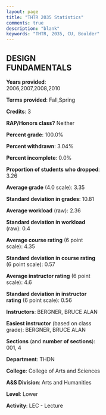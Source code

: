 ```yaml
---
layout: page
title: "THTR 2035 Statistics"
comments: true
description: "blank"
keywords: "THTR, 2035, CU, Boulder"
--- 
```

<head>
<script src="https://ajax.googleapis.com/ajax/libs/jquery/2.1.3/jquery.min.js"></script>
<script src="https://dl.dropboxusercontent.com/s/pc42nxpaw1ea4o9/highcharts.js?dl=0"></script>
<!-- <script src="../assets/js/highcharts.js"></script> -->
<style type="text/css">@font-face {
	font-family: "Bebas Neue";
	src: url(https://www.filehosting.org/file/details/544349/BebasNeue%20Regular.otf) format("opentype");
	}
	h1.Bebas { 
		font-family: "Bebas Neue", Verdana, Tahoma;
	}
</style>
</head>
<body>
	<div id="container" style="float: right; width: 45%; height: 88%; margin-left: 2.5%; margin-right: 2.5%;"></div>
	<script language="JavaScript">
		$(document).ready(function() {
		var chart = {type: 'column'};
		var title = {text: 'Grade Distribution'};
		var xAxis = {categories: ['A','B','C','D','F'],crosshair: true};
		var yAxis = {min: 0,title: {text: 'Percentage'}};
		var tooltip = {headerFormat: '<center><b><span style="font-size:20px">{point.key}</span></b></center>',
		               pointFormat: '<td style="padding:0"><b>{point.y:.1f}%</b></td>',
		               footerFormat: '</table>',shared: true,useHTML: true};
		var plotOptions = {column: {pointPadding: 0.0,borderWidth: 0}};  
		var credits = {enabled: false};var series= [{name: 'Percent',data: [64.04,25.84,5.62,0.0,4.49,]}];
		var json = {};
		json.chart = chart;
		json.title = title;
		json.tooltip = tooltip;
		json.xAxis = xAxis;
		json.yAxis = yAxis;  
		json.series = series;
		json.plotOptions = plotOptions;  
		json.credits = credits;
		$('#container').highcharts(json);
	});
	</script>
</body>
			   
## DESIGN FUNDAMENTALS

**Years provided**: 2006,2007,2008,2010

**Terms provided**: Fall,Spring

**Credits**: 3

**RAP/Honors class?** Neither

**Percent grade**: 100.0%

**Percent withdrawn**: 3.04%

**Percent incomplete**: 0.0%

**Proportion of students who dropped**: 3.26

**Average grade** (4.0 scale): 3.35

**Standard deviation in grades**: 10.81

**Average workload** (raw): 2.36

**Standard deviation in workload** (raw): 0.4

**Average course rating** (6 point scale): 4.35

**Standard deviation in course rating** (6 point scale): 0.57

**Average instructor rating** (6 point scale): 4.6

**Standard deviation in instructor rating** (6 point scale): 0.56

**Instructors**: BERGNER, BRUCE ALAN

**Easiest instructor** (based on class grade): BERGNER, BRUCE ALAN

**Sections** (and **number of sections**): 001, 4

**Department**: THDN

**College**: College of Arts and Sciences

**A&S Division**: Arts and Humanities

**Level**: Lower

**Activity**: LEC - Lecture